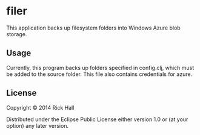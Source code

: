 ﻿# filer

This application backs up filesystem folders into Windows Azure blob storage.

## Usage

Currently, this program backs up folders specified in config.clj, which must be added to the source folder.  This file also contains credentials for azure.  

## License

Copyright © 2014 Rick Hall  

Distributed under the Eclipse Public License either version 1.0 or (at
your option) any later version.
